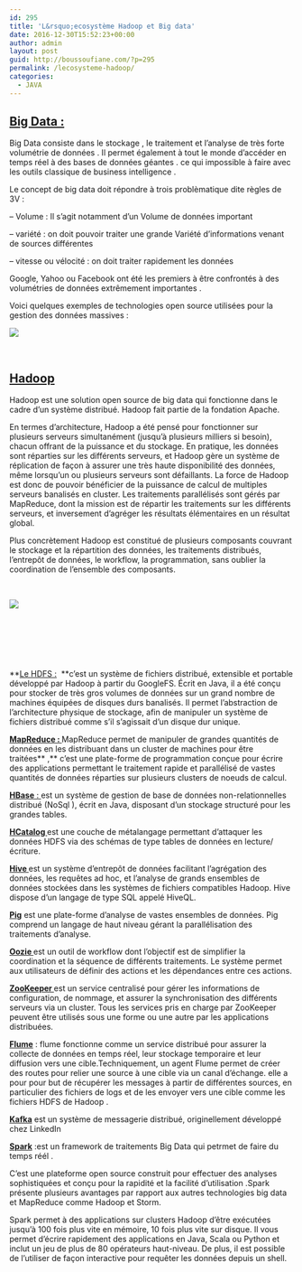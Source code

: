```yaml
---
id: 295
title: 'L&rsquo;ecosystème Hadoop et Big data'
date: 2016-12-30T15:52:23+00:00
author: admin
layout: post
guid: http://boussoufiane.com/?p=295
permalink: /lecosysteme-hadoop/
categories:
  - JAVA
---
```

## <span style="text-decoration: underline;"><strong>Big Data :</strong></span>

Big Data consiste dans le stockage , le traitement et l&rsquo;analyse de très forte volumétrie de données . Il permet également à tout le monde d’accéder en temps réel à des bases de données géantes . ce qui impossible à faire avec les outils classique de business intelligence .
  
Le concept de big data doit répondre à trois problèmatique dite règles de 3V :
  
&#8211; Volume : Il s’agit notamment d’un Volume de données important
  
&#8211; variété : on doit pouvoir traiter une grande Variété d’informations venant de sources différentes
  
&#8211; vitesse ou vélocité : on doit traiter rapidement les données

Google, Yahoo ou Facebook ont été les premiers à être confrontés à des volumétries de données extrêmement importantes .

Voici quelques exemples de technologies open source utilisées pour la gestion des données massives :

![]({{site.url}}{{site.baseurl}}/assets/img/2016-12-30-lecosysteme-hadoop/1713589-big-data-des-solutions-majoritairement-open-source.jpg)

&nbsp;

## <span style="text-decoration: underline;"><strong>Hadoop</strong></span>

Hadoop est une solution open source de big data qui fonctionne dans le cadre d&rsquo;un système distribué. Hadoop fait partie de la fondation Apache.

En termes d&rsquo;architecture, Hadoop a été pensé pour fonctionner sur plusieurs serveurs simultanément (jusqu&rsquo;à plusieurs milliers si besoin), chacun offrant de la puissance et du stockage. En pratique, les données sont réparties sur les différents serveurs, et Hadoop gère un système de réplication de façon à assurer une très haute disponibilité des données, même lorsqu&rsquo;un ou plusieurs serveurs sont défaillants. La force de Hadoop est donc de pouvoir bénéficier de la puissance de calcul de multiples serveurs banalisés en cluster. Les traitements parallélisés sont gérés par MapReduce, dont la mission est de répartir les traitements sur les différents serveurs, et inversement d&rsquo;agréger les résultats élémentaires en un résultat global.

Plus concrètement Hadoop est constitué de plusieurs composants couvrant le stockage et la répartition des données, les traitements distribués, l&rsquo;entrepôt de données, le workflow, la programmation, sans oublier la coordination de l&rsquo;ensemble des composants.

&nbsp;

![]({{site.url}}{{site.baseurl}}/assets/img/2016-12-30-lecosysteme-hadoop/1713640-hadoop-et-son-ecosysteme.jpg)

&nbsp;

&nbsp;

&nbsp;

**<span style="text-decoration: underline;">Le HDFS :</span>  **c&rsquo;est un système de fichiers distribué, extensible et portable développé par Hadoop à partir du GoogleFS. Écrit en Java, il a été conçu pour stocker de très gros volumes de données sur un grand nombre de machines équipées de disques durs banalisés. Il permet l&rsquo;abstraction de l&rsquo;architecture physique de stockage, afin de manipuler un système de fichiers distribué comme s&rsquo;il s&rsquo;agissait d&rsquo;un disque dur unique.

<span style="text-decoration: underline;"><strong>MapReduce : </strong></span>MapReduce permet de manipuler de grandes quantités de données en les distribuant dans un cluster de machines pour être traitées** ,** c&rsquo;est une plate-forme de programmation conçue pour écrire des applications permettant le traitement rapide et parallélisé de vastes quantités de données réparties sur plusieurs clusters de noeuds de calcul.

<span style="text-decoration: underline;"><b>HBase</b> : </span>est un système de gestion de base de données non-relationnelles distribué (NoSql ), écrit en Java, disposant d&rsquo;un stockage structuré pour les grandes tables.

<span style="text-decoration: underline;"><strong>HCatalog </strong></span>est une couche de métalangage permettant d&rsquo;attaquer les données HDFS via des schémas de type tables de données en lecture/écriture.

<span style="text-decoration: underline;"><strong>Hive </strong></span>est un système d&rsquo;entrepôt de données facilitant l&rsquo;agrégation des données, les requêtes ad hoc, et l&rsquo;analyse de grands ensembles de données stockées dans les systèmes de fichiers compatibles Hadoop. Hive dispose d&rsquo;un langage de type SQL appelé HiveQL.

**<span style="text-decoration: underline;">Pig</span>** est une plate-forme d&rsquo;analyse de vastes ensembles de données. Pig comprend un langage de haut niveau gérant la parallélisation des traitements d&rsquo;analyse.

<span style="text-decoration: underline;"><strong>Oozie </strong></span>est un outil de workflow dont l&rsquo;objectif est de simplifier la coordination et la séquence de différents traitements. Le système permet aux utilisateurs de définir des actions et les dépendances entre ces actions.

<span style="text-decoration: underline;"><strong>ZooKeeper </strong></span>est un service centralisé pour gérer les informations de configuration, de nommage, et assurer la synchronisation des différents serveurs via un cluster. Tous les services pris en charge par ZooKeeper peuvent être utilisés sous une forme ou une autre par les applications distribuées.

<span style="text-decoration: underline;"><strong>Flume</strong></span> : flume fonctionne comme un service distribué pour assurer la collecte de données en temps réel, leur stockage temporaire et leur diffusion vers une cible.Techniquement, un agent Flume permet de créer des routes pour relier une source à une cible via un canal d’échange. elle a pour pour but de récupérer les messages à partir de différentes sources, en particulier des fichiers de logs et de les envoyer vers une cible comme les fichiers HDFS de Hadoop .

<span style="text-decoration: underline;"><strong>Kafka</strong></span> est un système de messagerie distribué, originellement développé chez LinkedIn

**<span style="text-decoration: underline;">Spark</span>** :est un framework de traitements Big Data qui petrmet de faire du temps réél .

C&rsquo;est une plateforme open source construit pour effectuer des analyses sophistiquées et conçu pour la rapidité et la facilité d’utilisation .Spark présente plusieurs avantages par rapport aux autres technologies big data et MapReduce comme Hadoop et Storm.

Spark permet à des applications sur clusters Hadoop d’être exécutées jusqu’à 100 fois plus vite en mémoire, 10 fois plus vite sur disque. Il vous permet d’écrire rapidement des applications en Java, Scala ou Python et inclut un jeu de plus de 80 opérateurs haut-niveau. De plus, il est possible de l’utiliser de façon interactive pour requêter les données depuis un shell.

&nbsp;

&nbsp;

&nbsp;
